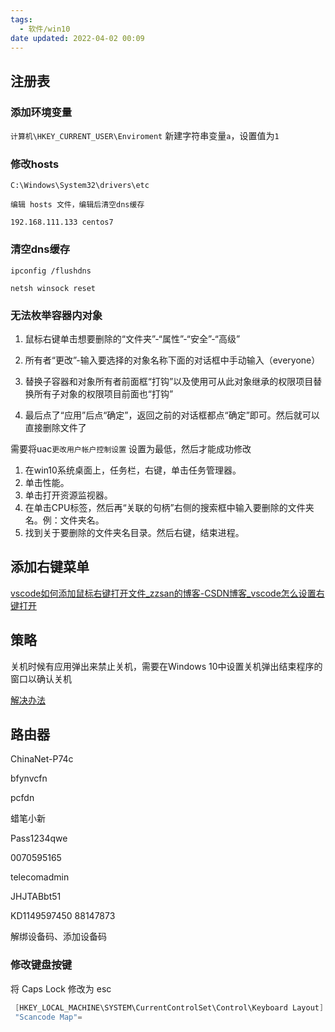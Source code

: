 ```yaml
---
tags:
  - 软件/win10
date updated: 2022-04-02 00:09
---
```


## 注册表

### 添加环境变量

`计算机\HKEY_CURRENT_USER\Enviroment`
新建字符串变量`a`，设置值为`1`

### 修改hosts

```shell
C:\Windows\System32\drivers\etc

编辑 hosts 文件，编辑后清空dns缓存

192.168.111.133 centos7
```

### 清空dns缓存

```shell
ipconfig /flushdns

netsh winsock reset
```

### 无法枚举容器内对象

1. 鼠标右键单击想要删除的“文件夹”-“属性”-“安全”-“高级”

2. 所有者“更改”-输入要选择的对象名称下面的对话框中手动输入（everyone）

3. 替换子容器和对象所有者前面框“打钩”以及使用可从此对象继承的权限项目替换所有子对象的权限项目前面也“打钩”

4. 最后点了“应用”后点“确定”，返回之前的对话框都点“确定”即可。然后就可以直接删除文件了

需要将uac`更改用户帐户控制设置` 设置为最低，然后才能成功修改

1. 在win10系统桌面上，任务栏，右键，单击任务管理器。
2. 单击性能。
3. 单击打开资源监视器。
4. 在单击CPU标签，然后再“关联的句柄”右侧的搜索框中输入要删除的文件夹名。例：文件夹名。
5. 找到关于要删除的文件夹名目录。然后右键，结束进程。

## 添加右键菜单

[vscode如何添加鼠标右键打开文件_zzsan的博客-CSDN博客_vscode怎么设置右键打开](https://blog.csdn.net/zzsan/article/details/79305279)

## 策略

关机时候有应用弹出来禁止关机，需要在Windows 10中设置关机弹出结束程序的窗口以确认关机

[解决办法](https://www.cnblogs.com/lumc5/p/15264886.html)


## 路由器

ChinaNet-P74c

bfynvcfn

pcfdn

蜡笔小新

Pass1234qwe

0070595165


telecomadmin

JHJTABbt51

KD1149597450
88147873

解绑设备码、添加设备码


###  修改键盘按键

将 Caps Lock 修改为 esc
```c
 [HKEY_LOCAL_MACHINE\SYSTEM\CurrentControlSet\Control\Keyboard Layout]
 "Scancode Map"=
```